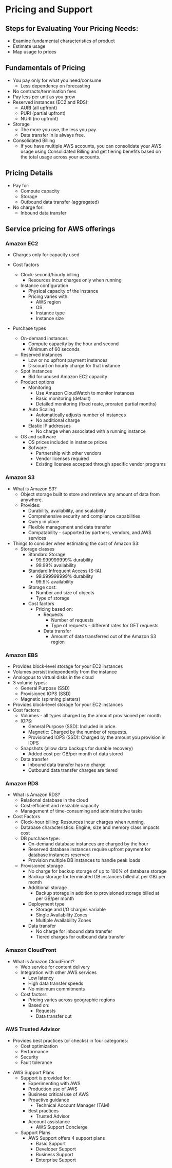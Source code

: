 # Pricing and Support

## Steps for Evaluating Your Pricing Needs:
* Examine fundamental characteristics of product
* Estimate usage
* Map usage to prices

## Fundamentals of Pricing
* You pay only for what you need/consume
  * Less dependency on forecasting
* No contracts/termination fees
* Pay less per unit as you grow
* Reserved instances (EC2 and RDS):
  * AURI (all upfront)
  * PURI (partial upfront)
  * NURI (no upfront)
* Storage
  * The more you use, the less you pay.
  * Data transfer in is always free.
* Consolidated Billing 
  * If you have multiple AWS accounts, you can consolidate your AWS
    usage using Consolidated Billing and get tiering benefits based on
    the total usage across your accounts.

## Pricing Details
* Pay for:
  * Compute capacity
  * Storage
  * Outbound data transfer (aggregated)
* No charge for:
  * Inbound data transfer

## Service pricing for AWS offerings
### Amazon EC2
* Charges only for capacity used
* Cost factors
  * Clock-second/hourly billing
    * Resources incur charges only when running
  * Instance configuration
    * Physical capacity of the instance
    * Pricing varies with:
      * AWS region
      * OS
      * Instance type
      * Instance size

* Purchase types
  * On-demand instances
    * Compute capacity by the hour and second
    * Minimum of 60 seconds
  * Reserved instances
    * Low or no upfront payment instances
    * Discount on hourly charge for that instance
  * Spot instances
    * Bid for unused Amazon EC2 capacity
  * Product options
    * Monitoring
      * Use Amazon CloudWatch to monitor instances
      * Basic monitoring (default)
      * Detailed monitoring (fixed reate, prorated partial months)
    * Auto Scaling
      * Automatically adjusts number of instances
      * No additional charge
    * Elastic IP addresses
      * No charge when associated with a running instance
  * OS and software
    * OS prices included in instance prices
    * Sofware:
      * Partnership with other vendors
      * Vendor licenses required
      * Existing licenses accepted through specific vendor 
        programs

### Amazon S3
* What is Amazon S3?
  * Object storage built to store and retrieve any amount of data from 
    anywhere.
  * Provides:
    * Durability, availability, and scalability
    * Comprehensive security and compliance capabilities
    * Query in place
    * Flexible management and data transfer
    * Compatability - supported by partners, vendors, and AWS services
* Things to consider when estimating the cost of Amazon S3:
  * Storage classes
    * Standard Storage
      * 99.999999999% durability
      * 99.99% availability
    * Standard Infrequent Access (S-IA)
      * 99.999999999% durability
      * 99.9% availability
    * Storage cost:
      * Number and size of objects
      * Type of storage
    * Cost factors
      * Pricing based on:
        * Requests
          * Number of requests
          * Type of requests - different rates for GET requests
        * Data transfer
          * Amount of data transferred out of the Amazon S3 region

### Amazon EBS
* Provides block-level storage for your EC2 instances
* Volumes persist independently from the instance
* Analogous to virtual disks in the cloud
* 3 volume types:
  * General Purpose (SSD)
  * Provisioned IOPS (SSD)
  * Magnetic (spinning platters)
* Provides block-level storage for your EC2 instances
* Cost factors:
  * Volumes - all types charged by the amount provisioned per month
  * IOPS:
    * General Purpose (SSD): Included in price.
    * Magnetic: Charged by the number of requests.
    * Provisioned IOPS (SSD): Charged by the amount you provision in 
      IOPS
  * Snapshots (allow data backups for durable recovery) 
    * Added cost per GB/per month of data stored
  * Data transfer
    * Inbound data transfer has no charge
    * Outbound data transfer charges are tiered

### Amazon RDS
* What is Amazon RDS?
  * Relational database in the cloud
  * Cost-efficient and resizable capacity
  * Management of time-consuming and administrative tasks
* Cost Factors
  * Clock-hour billing: Resources incur charges when running.
  * Database characteristics: Engine, size and memory class impacts 
    cost
  * DB purchase type:
    * On-demand database instances are charged by the hour
    * Reserved database instances require upfront payment for database 
      instances reserved
    * Provision multiple DB instances to handle peak loads
  * Provisioned storage
    * No charge for backup storage of up to 100% of database storage
    * Backup storage for terminated DB instances billed at per GB/
      per month
    * Additional storage
      * Backup storage in addition to provisioned storage billed at per 
        GB/per month
    * Deployment type
      * Storage and I/O charges variable
      * Single Availability Zones
      * Multiple Availability Zones
    * Data transfer
      * No charge for inbound data transfer
      * Tiered charges for outbound data transfer

### Amazon CloudFront
* What is Amazon CloudFront?
  * Web service for content delivery
  * Integration with other AWS services
    * Low latency
    * High data transfer speeds
    * No minimum commitments
  * Cost factors
    * Pricing varies across geographic regions
    * Based on:
      * Requests
      * Data transfer out

### AWS Trusted Advisor
* Provides best practices (or checks) in four categories:
  * Cost optimization
  * Performance
  * Security
  * Fault tolerance 

- AWS Support Plans
  - Support is provided for:
    - Experimenting with AWS
    - Production use of AWS
    - Business critical use of AWS
    - Proactive guidance
      - Technical Account Manager (TAM)
    - Best practices
      - Trusted Advisor
    - Account assistance
      - AWS Support Concierge
  - Support Plans
    - AWS Support offers 4 support plans
      - Basic Support
      - Developer Support
      - Business Support
      - Enterprise Support
 

